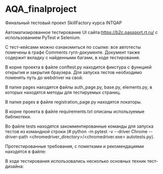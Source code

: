 # AQA_finalproject

Финальный тестовый проект SkillFactory курса INTQAP

Автоматизированное тестирование UI сайта:https://b2c.passport.rt.ru/ с использованием PyTest и Selenium.

С тест-кейсами можно ознакомиться по ссылке: все автотесты помечены в графе Comments гугл-документе. Документ также содержит вкладку с найденными багами, в ходе тестирования.

В корне проекта в файле conftest.py находится фикстура с функцией открытия и закрытия браузера. Для запуска тестов необходимо поменять путь до webdriver на свой.

В папке pages находятся файлы auth_page.py, base.py, elements.py, в которых находятся методы для тестируемых страниц.

В папке pages в файле registration_page.py находятся локаторы.

В корне проекта в файле requirements.txt описаны используемые библиотеки.

Во файле tests находятся закомментированные команды для запуска тестов из командной строки (# python -m pytest -v --driver Chrome --driver-path <chromedriver_directory>/<chromedriver.exe>  autotests.py).

Протестированные требования, с пометками и рекомендациями находятся в файле: 

В ходе тестирования использовались несколько основных техник тест-дизайна: 

